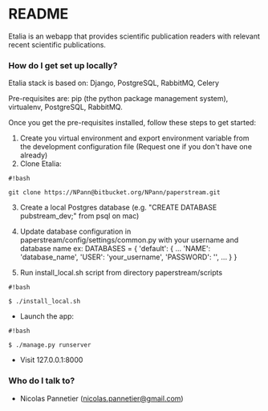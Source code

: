# README #

Etalia is an webapp that provides scientific publication readers with relevant
 recent scientific publications.

### How do I get set up locally? ###

Etalia stack is based on: Django, PostgreSQL, RabbitMQ, Celery

Pre-requisites are: pip (the python package management system), virtualenv, PostgreSQL, RabbitMQ.

Once you get the pre-requisites installed, follow these steps to get started:

1. Create you virtual environment and export environment variable from the development configuration file (Request one if you don't have one already)
2. Clone Etalia: 
```
#!bash

git clone https://NPann@bitbucket.org/NPann/paperstream.git
```

3. Create a local Postgres database (e.g. "CREATE DATABASE pubstream_dev;" from psql on mac)
4. Update database configuration in paperstream/config/settings/common.py with your username and database name
   ex: 
   DATABASES = {
      'default': {
          ...
          'NAME': 'database_name',
          'USER': 'your_username',
          'PASSWORD': '',
          ...
      }
   }
   
3. Run install_local.sh script from directory paperstream/scripts

```
#!bash

$ ./install_local.sh
```

* Launch the app:

```
#!bash

$ ./manage.py runserver
```

* Visit 127.0.0.1:8000

### Who do I talk to? ###

* Nicolas Pannetier (nicolas.pannetier@gmail.com)


